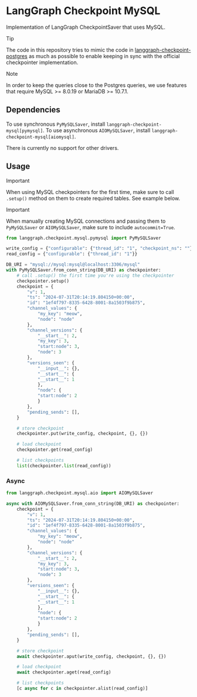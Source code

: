 # LangGraph Checkpoint MySQL

Implementation of LangGraph CheckpointSaver that uses MySQL.

> [!TIP]
> The code in this repository tries to mimic the code in [langgraph-checkpoint-postgres](https://github.com/langchain-ai/langgraph/tree/main/libs/checkpoint-postgres) as much as possible to enable keeping in sync with the official checkpointer implementation.

> [!NOTE]
> In order to keep the queries close to the Postgres queries, we use features that require MySQL >= 8.0.19 or MariaDB >= 10.7.1.

## Dependencies

To use synchronous `PyMySQLSaver`, install `langgraph-checkpoint-mysql[pymysql]`. To use asynchronous `AIOMySQLSaver`, install `langgraph-checkpoint-mysql[aiomysql]`.

There is currently no support for other drivers.

## Usage

> [!IMPORTANT]
> When using MySQL checkpointers for the first time, make sure to call `.setup()` method on them to create required tables. See example below.

> [!IMPORTANT]
> When manually creating MySQL connections and passing them to `PyMySQLSaver` or `AIOMySQLSaver`, make sure to include `autocommit=True`.

```python
from langgraph.checkpoint.mysql.pymysql import PyMySQLSaver

write_config = {"configurable": {"thread_id": "1", "checkpoint_ns": ""}}
read_config = {"configurable": {"thread_id": "1"}}

DB_URI = "mysql://mysql:mysql@localhost:3306/mysql"
with PyMySQLSaver.from_conn_string(DB_URI) as checkpointer:
    # call .setup() the first time you're using the checkpointer
    checkpointer.setup()
    checkpoint = {
        "v": 1,
        "ts": "2024-07-31T20:14:19.804150+00:00",
        "id": "1ef4f797-8335-6428-8001-8a1503f9b875",
        "channel_values": {
            "my_key": "meow",
            "node": "node"
        },
        "channel_versions": {
            "__start__": 2,
            "my_key": 3,
            "start:node": 3,
            "node": 3
        },
        "versions_seen": {
            "__input__": {},
            "__start__": {
            "__start__": 1
            },
            "node": {
            "start:node": 2
            }
        },
        "pending_sends": [],
    }

    # store checkpoint
    checkpointer.put(write_config, checkpoint, {}, {})

    # load checkpoint
    checkpointer.get(read_config)

    # list checkpoints
    list(checkpointer.list(read_config))
```

### Async

```python
from langgraph.checkpoint.mysql.aio import AIOMySQLSaver

async with AIOMySQLSaver.from_conn_string(DB_URI) as checkpointer:
    checkpoint = {
        "v": 1,
        "ts": "2024-07-31T20:14:19.804150+00:00",
        "id": "1ef4f797-8335-6428-8001-8a1503f9b875",
        "channel_values": {
            "my_key": "meow",
            "node": "node"
        },
        "channel_versions": {
            "__start__": 2,
            "my_key": 3,
            "start:node": 3,
            "node": 3
        },
        "versions_seen": {
            "__input__": {},
            "__start__": {
            "__start__": 1
            },
            "node": {
            "start:node": 2
            }
        },
        "pending_sends": [],
    }

    # store checkpoint
    await checkpointer.aput(write_config, checkpoint, {}, {})

    # load checkpoint
    await checkpointer.aget(read_config)

    # list checkpoints
    [c async for c in checkpointer.alist(read_config)]
```
